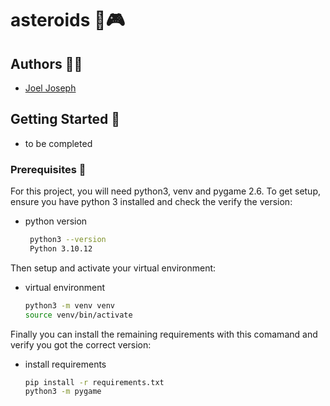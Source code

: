 # asteroids 🌌🎮

## Authors 🙋‍♂️

- [Joel Joseph](https://www.github.com/joeljosephwebdev)

## Getting Started 💫

- to be completed

### Prerequisites 🚀

For this project, you will need python3, venv and pygame 2.6.
To get setup, ensure you have python 3 installed and check the verify the version:

* python version
   ```sh
    python3 --version  
    Python 3.10.12

Then setup and activate your virtual environment:

* virtual environment
   ```sh
   python3 -m venv venv
   source venv/bin/activate

Finally you can install the remaining requirements with this comamand and verify you got the correct version:

* install requirements
   ```sh
   pip install -r requirements.txt
   python3 -m pygame